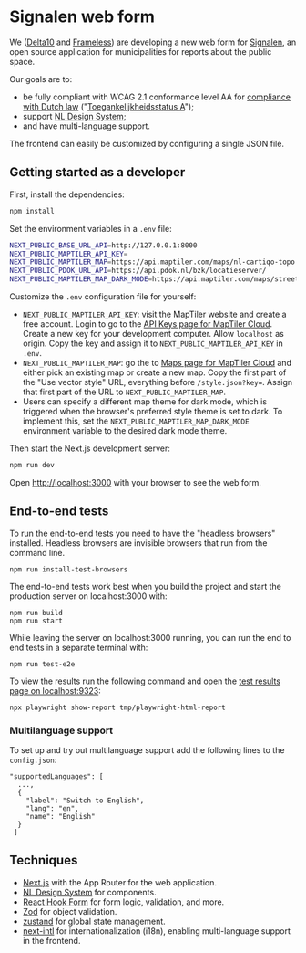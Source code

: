 # Signalen web form

We ([Delta10](https://www.delta10.nl) and [Frameless](https://www.frameless.io)) are developing a new web form for [Signalen](https://www.signalen.org), an open source application for municipalities for reports about the public space.

Our goals are to:

- be fully compliant with WCAG 2.1 conformance level AA for [compliance with Dutch law](https://www.digitoegankelijk.nl/wetgeving/wat-is-verplicht) (<span lang="nl">"[Toegankelijkheidsstatus A](https://www.digitoegankelijk.nl/toegankelijkheidsverklaring/status)"</span>);
- support [NL Design System](https://nldesignsystem.nl);
- and have multi-language support.

The frontend can easily be customized by configuring a single JSON file.

## Getting started as a developer

First, install the dependencies:

```sh
npm install
```

Set the environment variables in a `.env` file:

```sh
NEXT_PUBLIC_BASE_URL_API=http://127.0.0.1:8000
NEXT_PUBLIC_MAPTILER_API_KEY=
NEXT_PUBLIC_MAPTILER_MAP=https://api.maptiler.com/maps/nl-cartiqo-topo
NEXT_PUBLIC_PDOK_URL_API=https://api.pdok.nl/bzk/locatieserver/
NEXT_PUBLIC_MAPTILER_MAP_DARK_MODE=https://api.maptiler.com/maps/streets-v2-dark
```

Customize the `.env` configuration file for yourself:

- `NEXT_PUBLIC_MAPTILER_API_KEY`: visit the MapTiler website and create a free account. Login to go to the [API Keys page for MapTiler Cloud](https://cloud.maptiler.com/account/keys/). Create a new key for your development computer. Allow `localhost` as origin. Copy the key and assign it to `NEXT_PUBLIC_MAPTILER_API_KEY` in `.env`.
- `NEXT_PUBLIC_MAPTILER_MAP`: go the to [Maps page for MapTiler Cloud](https://cloud.maptiler.com/maps/) and either pick an existing map or create a new map. Copy the first part of the "Use vector style" URL, everything before `/style.json?key=`. Assign that first part of the URL to `NEXT_PUBLIC_MAPTILER_MAP`.
- Users can specify a different map theme for dark mode, which is triggered when the browser's preferred style theme is set to dark. To implement this, set the `NEXT_PUBLIC_MAPTILER_MAP_DARK_MODE` environment variable to the desired dark mode theme.

Then start the Next.js development server:

```sh
npm run dev
```

Open [http://localhost:3000](http://localhost:3000) with your browser to see the web form.

## End-to-end tests

To run the end-to-end tests you need to have the "headless browsers" installed. Headless browsers are invisible browsers that run from the command line.

```shell
npm run install-test-browsers
```

The end-to-end tests work best when you build the project and start the production server on localhost:3000 with:

```shell
npm run build
npm run start
```

While leaving the server on localhost:3000 running, you can run the end to end tests in a separate terminal with:

```shell
npm run test-e2e
```

To view the results run the following command and open the [test results page on localhost:9323](http://localhost:9323):

```shell
npx playwright show-report tmp/playwright-html-report
```

### Multilanguage support
To set up and try out multilanguage support add the following lines to the `config.json`:
```
"supportedLanguages": [
  ...,
  {
    "label": "Switch to English",
    "lang": "en",
    "name": "English"
  }
 ]
```

## Techniques

- [Next.js](https://nextjs.org) with the App Router for the web application.
- [NL Design System](https://www.nldesignsystem.nl/) for components.
- [React Hook Form](https://react-hook-form.com/) for form logic, validation, and more.
- [Zod](https://zod.dev/) for object validation.
- [zustand](https://zustand-demo.pmnd.rs/) for global state management.
- [next-intl](https://next-intl-docs.vercel.app/) for internationalization (i18n), enabling multi-language support in the frontend.
